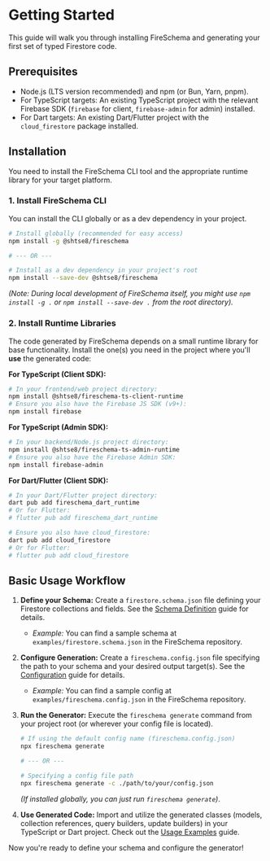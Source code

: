 # Getting Started

This guide will walk you through installing FireSchema and generating your first
set of typed Firestore code.

## Prerequisites

- Node.js (LTS version recommended) and npm (or Bun, Yarn, pnpm).
- For TypeScript targets: An existing TypeScript project with the relevant
  Firebase SDK (`firebase` for client, `firebase-admin` for admin) installed.
- For Dart targets: An existing Dart/Flutter project with the `cloud_firestore`
  package installed.

## Installation

You need to install the FireSchema CLI tool and the appropriate runtime library
for your target platform.

### 1. Install FireSchema CLI

You can install the CLI globally or as a dev dependency in your project.

```bash
# Install globally (recommended for easy access)
npm install -g @shtse8/fireschema

# --- OR ---

# Install as a dev dependency in your project's root
npm install --save-dev @shtse8/fireschema
```

_(Note: During local development of FireSchema itself, you might use
`npm install -g .` or `npm install --save-dev .` from the root directory)._

### 2. Install Runtime Libraries

The code generated by FireSchema depends on a small runtime library for base
functionality. Install the one(s) you need in the project where you'll **use**
the generated code:

**For TypeScript (Client SDK):**

```bash
# In your frontend/web project directory:
npm install @shtse8/fireschema-ts-client-runtime
# Ensure you also have the Firebase JS SDK (v9+):
npm install firebase
```

**For TypeScript (Admin SDK):**

```bash
# In your backend/Node.js project directory:
npm install @shtse8/fireschema-ts-admin-runtime
# Ensure you also have the Firebase Admin SDK:
npm install firebase-admin
```

**For Dart/Flutter (Client SDK):**

```bash
# In your Dart/Flutter project directory:
dart pub add fireschema_dart_runtime
# Or for Flutter:
# flutter pub add fireschema_dart_runtime

# Ensure you also have cloud_firestore:
dart pub add cloud_firestore
# Or for Flutter:
# flutter pub add cloud_firestore
```

## Basic Usage Workflow

1. **Define your Schema:** Create a `firestore.schema.json` file defining your
   Firestore collections and fields. See the
   [Schema Definition](./schema-definition.md) guide for details.
   - _Example:_ You can find a sample schema at `examples/firestore.schema.json`
     in the FireSchema repository.

2. **Configure Generation:** Create a `fireschema.config.json` file specifying
   the path to your schema and your desired output target(s). See the
   [Configuration](./configuration.md) guide for details.
   - _Example:_ You can find a sample config at
     `examples/fireschema.config.json` in the FireSchema repository.

3. **Run the Generator:** Execute the `fireschema generate` command from your
   project root (or wherever your config file is located).

   ```bash
   # If using the default config name (fireschema.config.json)
   npx fireschema generate

   # --- OR ---

   # Specifying a config file path
   npx fireschema generate -c ./path/to/your/config.json
   ```
   _(If installed globally, you can just run `fireschema generate`)_.

4. **Use Generated Code:** Import and utilize the generated classes (models,
   collection references, query builders, update builders) in your TypeScript or
   Dart project. Check out the [Usage Examples](./usage-examples.md) guide.

Now you're ready to define your schema and configure the generator!
